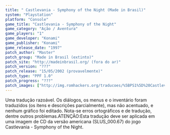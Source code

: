 ```yaml
---
title: " Castlevania - Symphony of the Night (Made in Brasil)"
system: "Playstation"
platform: "Console"
game_title: "Castlevania - Symphony of the Night"
game_category: "Ação / Aventura"
game_players: "1"
game_developer: "Konami"
game_publisher: "Konami"
game_release_date: "1997"
patch_author: "Master"
patch_group: "Made in Brasil (extinto)"
patch_site: "http://madeinbrasil.org/ (fora do ar)"
patch_version: "???"
patch_release: "15/05/2002 (provavelmente)"
patch_type: "PPF 1.0"
patch_progress: "???"
patch_images: ["http://img.romhackers.org/traducoes/%5BPS1%5D%20Castlevania%20-%20Symphony%20of%20the%20Night%20-%20Made%20in%20Brasil%20-%201.jpg","http://img.romhackers.org/traducoes/%5BPS1%5D%20Castlevania%20-%20Symphony%20of%20the%20Night%20-%20Made%20in%20Brasil%20-%202.jpg","http://img.romhackers.org/traducoes/%5BPS1%5D%20Castlevania%20-%20Symphony%20of%20the%20Night%20-%20Made%20in%20Brasil%20-%203.png"]
---
```

Uma tradução razoável. Os diálogos, os menus e o inventário foram traduzidos (os itens e descrições parcialmente), mas não acentuado, e nenhum gráfico foi editado. Nota-se erros ortográficos e de tradução, dentre outros problemas.ATENÇÃO:Esta tradução deve ser aplicada em uma imagem de CD da versão americana (SLUS_000.67) do jogo Castlevania - Symphony of the Night.